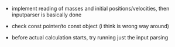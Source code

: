 - implement reading of masses and initial positions/velocities,
  then inputparser is basically done
- check const pointer/to const object (i think is wrong way around)

- before actual calculation starts, try running just the input parsing
